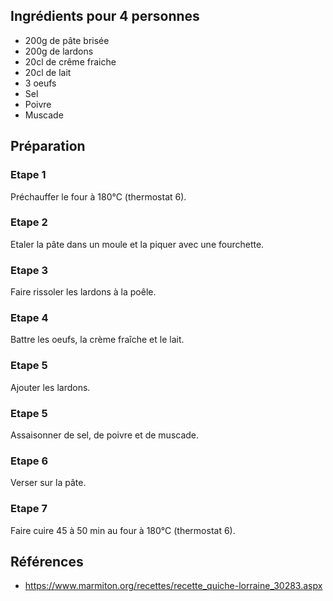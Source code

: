 ## Ingrédients pour 4 personnes

- 200g de pâte brisée
- 200g de lardons
- 20cl de crême fraiche
- 20cl de lait
- 3 oeufs
- Sel
- Poivre
- Muscade

## Préparation

### Etape 1

Préchauffer le four à 180°C (thermostat 6).

### Etape 2

Etaler la pâte dans un moule et la piquer avec une fourchette.

### Etape 3

Faire rissoler les lardons à la poêle.

### Etape 4

Battre les oeufs, la crème fraîche et le lait.

### Etape 5

Ajouter les lardons.

### Etape 5

Assaisonner de sel, de poivre et de muscade.

### Etape 6

Verser sur la pâte.

### Etape 7

Faire cuire 45 à 50 min au four à  180°C (thermostat 6).

## Références

- <https://www.marmiton.org/recettes/recette_quiche-lorraine_30283.aspx>

